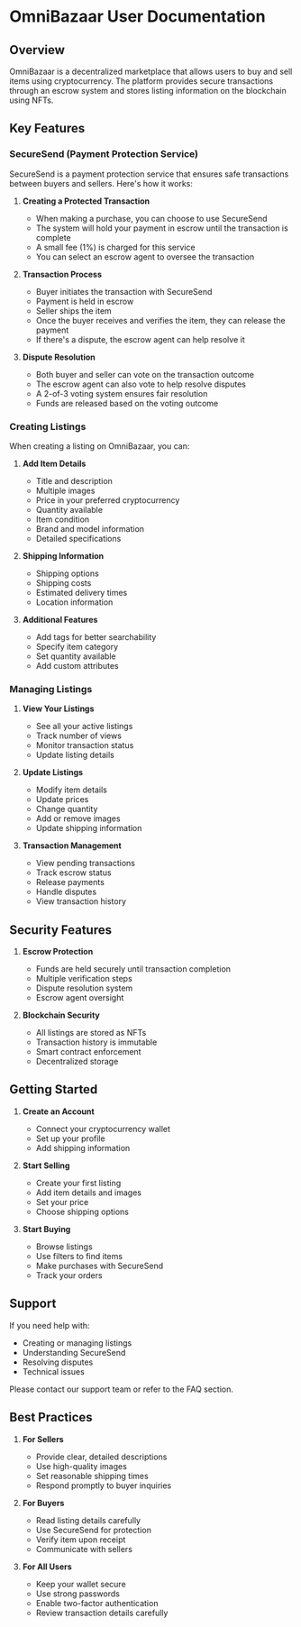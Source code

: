 # OmniBazaar User Documentation

## Overview

OmniBazaar is a decentralized marketplace that allows users to buy and sell items using cryptocurrency. The platform provides secure transactions through an escrow system and stores listing information on the blockchain using NFTs.

## Key Features

### SecureSend (Payment Protection Service)

SecureSend is a payment protection service that ensures safe transactions between buyers and sellers. Here's how it works:

1. **Creating a Protected Transaction**
   - When making a purchase, you can choose to use SecureSend
   - The system will hold your payment in escrow until the transaction is complete
   - A small fee (1%) is charged for this service
   - You can select an escrow agent to oversee the transaction

2. **Transaction Process**
   - Buyer initiates the transaction with SecureSend
   - Payment is held in escrow
   - Seller ships the item
   - Once the buyer receives and verifies the item, they can release the payment
   - If there's a dispute, the escrow agent can help resolve it

3. **Dispute Resolution**
   - Both buyer and seller can vote on the transaction outcome
   - The escrow agent can also vote to help resolve disputes
   - A 2-of-3 voting system ensures fair resolution
   - Funds are released based on the voting outcome

### Creating Listings

When creating a listing on OmniBazaar, you can:

1. **Add Item Details**
   - Title and description
   - Multiple images
   - Price in your preferred cryptocurrency
   - Quantity available
   - Item condition
   - Brand and model information
   - Detailed specifications

2. **Shipping Information**
   - Shipping options
   - Shipping costs
   - Estimated delivery times
   - Location information

3. **Additional Features**
   - Add tags for better searchability
   - Specify item category
   - Set quantity available
   - Add custom attributes

### Managing Listings

1. **View Your Listings**
   - See all your active listings
   - Track number of views
   - Monitor transaction status
   - Update listing details

2. **Update Listings**
   - Modify item details
   - Update prices
   - Change quantity
   - Add or remove images
   - Update shipping information

3. **Transaction Management**
   - View pending transactions
   - Track escrow status
   - Release payments
   - Handle disputes
   - View transaction history

## Security Features

1. **Escrow Protection**
   - Funds are held securely until transaction completion
   - Multiple verification steps
   - Dispute resolution system
   - Escrow agent oversight

2. **Blockchain Security**
   - All listings are stored as NFTs
   - Transaction history is immutable
   - Smart contract enforcement
   - Decentralized storage

## Getting Started

1. **Create an Account**
   - Connect your cryptocurrency wallet
   - Set up your profile
   - Add shipping information

2. **Start Selling**
   - Create your first listing
   - Add item details and images
   - Set your price
   - Choose shipping options

3. **Start Buying**
   - Browse listings
   - Use filters to find items
   - Make purchases with SecureSend
   - Track your orders

## Support

If you need help with:
- Creating or managing listings
- Understanding SecureSend
- Resolving disputes
- Technical issues

Please contact our support team or refer to the FAQ section.

## Best Practices

1. **For Sellers**
   - Provide clear, detailed descriptions
   - Use high-quality images
   - Set reasonable shipping times
   - Respond promptly to buyer inquiries

2. **For Buyers**
   - Read listing details carefully
   - Use SecureSend for protection
   - Verify item upon receipt
   - Communicate with sellers

3. **For All Users**
   - Keep your wallet secure
   - Use strong passwords
   - Enable two-factor authentication
   - Review transaction details carefully